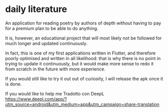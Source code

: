 # daily literature

An application for reading poetry by authors of depth without having to pay for a premium plan to be able to do anything.

It is, however, an educational project that will most likely not be followed for much longer and updated continuously.

In fact, this is one of my first applications written in Flutter, and therefore poorly optimised and written in all likelihood: that is why there is no point in trying to update it continuously, but it would make more sense to redo it from scratch in the future with more experience.

If you would still like to try it out out of curiosity, I will release the apk once it is done.

If you would like to help me
Tradotto con DeepL https://www.deepl.com/app/?utm_source=android&utm_medium=app&utm_campaign=share-translation